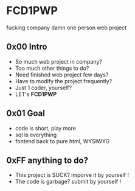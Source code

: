 # FCD1PWP

fucking company damn one person web project

## 0x00 Intro
* So much web project in company?
* Too much other things to do?
* Need finished web project few days?
* Have to modify the project frequently?
* Just 1 coder, yourself?
* LET's **FCD1PWP**


## 0x01 Goal
* code is short, play more
* sql is everything
* fontend back to pure html, WYSIWYG


## 0xFF anything to do?
* This project is SUCK? imporve it by yourself !
* The code is garbage? submit by yourself !
